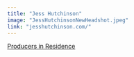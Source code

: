 ```yaml
---
title: "Jess Hutchinson"
image: "JessHutchinsonNewHeadshot.jpeg"
link: "jesshutchinson.com/"
---
```


[Producers in Residence](/programs/producers-in-residence)
